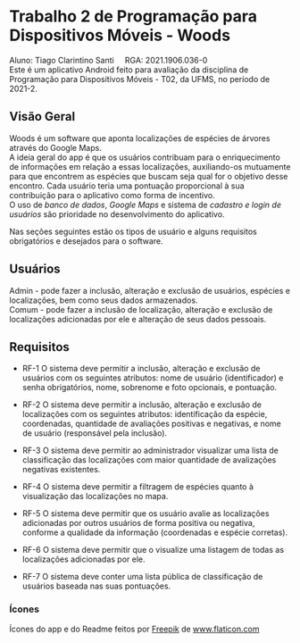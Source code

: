 # Trabalho 2 de Programação para Dispositivos Móveis - Woods
Aluno: Tiago Clarintino Santi&nbsp;&nbsp;&nbsp;&nbsp;&nbsp;RGA: 2021.1906.036-0</br>
Este é um aplicativo Android feito para avaliação da disciplina de Programação para Dispositivos Móveis - T02, da UFMS, no período de 2021-2.

## Visão Geral
Woods é um software que aponta localizações de espécies de árvores através do Google Maps.</br>
A ideia geral do app é que os usuários contribuam para o enriquecimento de informações em relação a essas localizações, auxiliando-os mutuamente para que encontrem as espécies que buscam seja qual for o objetivo desse encontro. Cada usuário teria uma pontuação proporcional à sua contribuição para o aplicativo como forma de incentivo.</br>
O uso de *banco de dados*, *Google Maps* e sistema de *cadastro e login de usuários* são prioridade no desenvolvimento do aplicativo.

Nas seções seguintes estão os tipos de usuário e alguns requisitos obrigatórios e desejados para o software.

## Usuários
Admin - pode fazer a inclusão, alteração e exclusão de usuários, espécies e localizações, bem como seus dados armazenados.</br>
Comum - pode fazer a inclusão de localização, alteração e exclusão de localizações adicionadas por ele e alteração de seus dados pessoais.

## Requisitos
* RF-1 O sistema deve permitir a inclusão, alteração e exclusão de usuários com os seguintes atributos: nome de usuário (identificador) e senha obrigatórios, nome, sobrenome e foto opcionais, e pontuação.</br>

* RF-2 O sistema deve permitir a inclusão, alteração e exclusão de localizações com os seguintes atributos: identificação da espécie, coordenadas, quantidade de avaliações positivas e negativas, e nome de usuário (responsável pela inclusão).</br>

* RF-3 O sistema deve permitir ao administrador visualizar uma lista de classificação das localizações com maior quantidade de avalizações negativas existentes.

* RF-4 O sistema deve permitir a filtragem de espécies quanto à visualização das localizações no mapa.

* RF-5 O sistema deve permitir que os usuário avalie as localizações adicionadas por outros usuários de forma positiva ou negativa, conforme a qualidade da informação (coordenadas e espécie corretas).</br>

* RF-6 O sistema deve permitir que o visualize uma listagem de todas as localizações adicionadas por ele.

* RF-7 O sistema deve conter uma lista pública de classificação de usuários baseada nas suas pontuações.



### Ícones
<div>Ícones do app e do Readme feitos por <a href="https://www.freepik.com" title="Freepik">Freepik</a> de <a href="https://www.flaticon.com/" title="Flaticon">www.flaticon.com</a></div>
